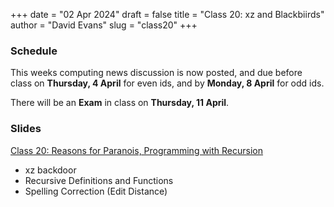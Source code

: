 +++
date = "02 Apr 2024"
draft = false
title = "Class 20: xz and Blackbiirds"
author = "David Evans"
slug = "class20"
+++

### Schedule

This weeks computing news discussion is now posted, and due before class on **Thursday, 4 April** for even ids, and by **Monday, 8 April** for odd ids.

There will be an **Exam** in class on **Thursday, 11 April**.

### Slides

[Class 20: Reasons for Paranois, Programming with Recursion](https://www.dropbox.com/scl/fi/0smjywgllqy7b2m6gllup/cs1010-class20.pdf?rlkey=vrz9leigeuxoo93t2lruhb3so&dl=0)

- xz backdoor
- Recursive Definitions and Functions
- Spelling Correction (Edit Distance)
